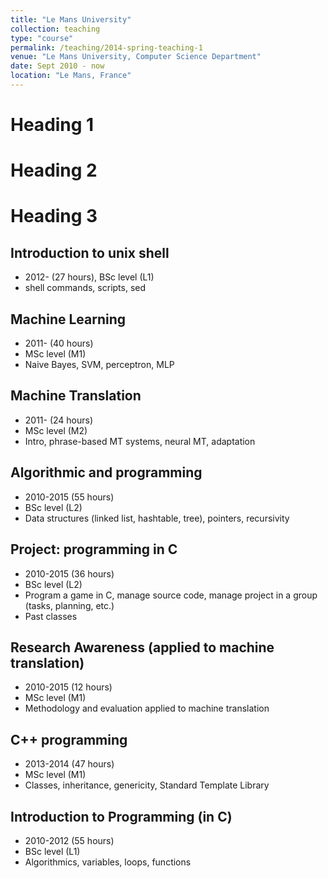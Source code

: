 ```yaml
---
title: "Le Mans University"
collection: teaching
type: "course"
permalink: /teaching/2014-spring-teaching-1
venue: "Le Mans University, Computer Science Department"
date: Sept 2010 - now
location: "Le Mans, France"
---
```


Heading 1
======

Heading 2
======

Heading 3
======

## Introduction to unix shell
 * 2012- (27 hours), BSc level (L1)
 * shell commands, scripts, sed

## Machine Learning
 * 2011- (40 hours)
 * MSc level (M1)
 * Naive Bayes, SVM, perceptron, MLP

## Machine Translation
 * 2011- (24 hours)
 * MSc level (M2)
 * Intro, phrase-based MT systems, neural MT, adaptation

## Algorithmic and programming
 * 2010-2015 (55 hours)
 * BSc level (L2)
 * Data structures (linked list, hashtable, tree), pointers, recursivity

## Project: programming in C
 * 2010-2015 (36 hours)
 * BSc level (L2)
 * Program a game in C, manage source code, manage project in a group (tasks, planning, etc.)
 * Past classes

## Research Awareness (applied to machine translation)
 * 2010-2015 (12 hours)
 * MSc level (M1)
 * Methodology and evaluation applied to machine translation

## C++ programming
 * 2013-2014 (47 hours)
 * MSc level (M1)
 * Classes, inheritance, genericity, Standard Template Library

## Introduction to Programming (in C)
 * 2010-2012 (55 hours)
 * BSc level (L1)
 * Algorithmics, variables, loops, functions
